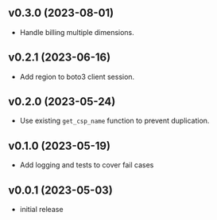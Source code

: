 v0.3.0 (2023-08-01)
-------------------

- Handle billing multiple dimensions.

v0.2.1 (2023-06-16)
-------------------

- Add region to boto3 client session.

v0.2.0 (2023-05-24)
-------------------

- Use existing `get_csp_name` function to prevent duplication.

v0.1.0 (2023-05-19)
-------------------

- Add logging and tests to cover fail cases

v0.0.1 (2023-05-03)
-------------------

- initial release

